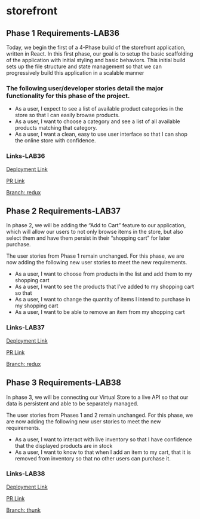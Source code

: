 # storefront

## Phase 1 Requirements-LAB36

Today, we begin the first of a 4-Phase build of the storefront application, written in React. In this first phase, our goal is to setup the basic scaffolding of the application with initial styling and basic behaviors. This initial build sets up the file structure and state management so that we can progressively build this application in a scalable manner

### The following user/developer stories detail the major functionality for this phase of the project.

- As a user, I expect to see a list of available product categories in the store so that I can easily browse products.
- As a user, I want to choose a category and see a list of all available products matching that category.
- As a user, I want a clean, easy to use user interface so that I can shop the online store with confidence.

### Links-LAB36

[Deployment Link](https://sanaishaqat.github.io/storefront)

[PR Link](https://github.com/SanaIshaqat/storefront/pull/1)

[Branch: redux](https://github.com/SanaIshaqat/storefront/tree/redux)

## Phase 2 Requirements-LAB37
In phase 2, we will be adding the “Add to Cart” feature to our application, which will allow our users to not only browse items in the store, but also select them and have them persist in their “shopping cart” for later purchase.

The user stories from Phase 1 remain unchanged. For this phase, we are now adding the following new user stories to meet the new requirements.

- As a user, I want to choose from products in the list and add them to my shopping cart
- As a user, I want to see the products that I’ve added to my shopping cart so that
- As a user, I want to change the quantity of items I intend to purchase in my shopping cart
- As a user, I want to be able to remove an item from my shopping cart

### Links-LAB37

[Deployment Link](https://sanaishaqat.github.io/storefront)

[PR Link](https://github.com/SanaIshaqat/storefront/pull/3)

[Branch: redux](https://github.com/SanaIshaqat/storefront/tree/combined-reducers)

## Phase 3 Requirements-LAB38

In phase 3, we will be connecting our Virtual Store to a live API so that our data is persistent and able to be separately managed.

The user stories from Phases 1 and 2 remain unchanged. For this phase, we are now adding the following new user stories to meet the new requirements.

- As a user, I want to interact with live inventory so that I have confidence that the displayed products are in stock
- As a user, I want to know to that when I add an item to my cart, that it is removed from inventory so that no other users can purchase it.

### Links-LAB38

[Deployment Link]()

[PR Link](https://github.com/SanaIshaqat/storefront/pull/4)

[Branch: thunk](https://github.com/SanaIshaqat/storefront/tree/thunk)